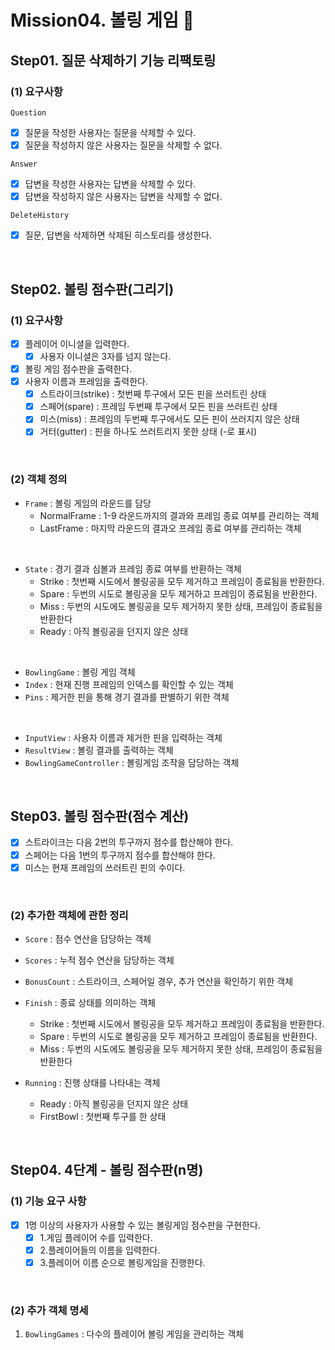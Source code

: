 # Mission04. 볼링 게임 🎳

## Step01. 질문 삭제하기 기능 리팩토링

### (1) 요구사항
`Question`
- [x] 질문을 작성한 사용자는 질문을 삭제할 수 있다.
- [x] 질문을 작성하지 않은 사용자는 질문을 삭제할 수 없다.

`Answer`
- [x] 답변을 작성한 사용자는 답변을 삭제할 수 있다.
- [x] 답변을 작성하지 않은 사용자는 답변을 삭제할 수 없다.

`DeleteHistory`
- [x] 질문, 답변을 삭제하면 삭제된 히스토리를 생성한다.

<br>

## Step02. 볼링 점수판(그리기)

### (1) 요구사항

- [x] 플레이어 이니셜을 입력한다.
  - [x] 사용자 이니셜은 3자를 넘지 않는다.
- [x] 볼링 게임 점수판을 출력한다.
- [x] 사용자 이름과 프레임을 출력한다.
  - [x] 스트라이크(strike) : 첫번째 투구에서 모든 핀을 쓰러트린 상태
  - [x] 스페어(spare) : 프레임 두번째 투구에서 모든 핀을 쓰러트린 상태
  - [x] 미스(miss) : 프레임의 두번째 투구에서도 모든 핀이 쓰러지지 않은 상태
  - [x] 거터(gutter) : 핀을 하나도 쓰러트리지 못한 상태 (-로 표시)

<br>

### (2) 객체 정의

- `Frame` : 볼링 게임의 라운드를 담당
  - NormalFrame : 1-9 라운드까지의 결과와 프레임 종료 여부를 관리하는 객체
  - LastFrame : 마지막 라운드의 결과오 프레임 종료 여부를 관리하는 객체

<br>

- `State` : 경기 결과 심볼과 프레임 종료 여부를 반환하는 객체
  - Strike : 첫번째 시도에서 볼링공을 모두 제거하고 프레임이 종료됨을 반환한다.
  - Spare : 두번의 시도로 볼링공을 모두 제거하고 프레임이 종료됨을 반환한다.
  - Miss : 두번의 시도에도 볼링공을 모두 제거하지 못한 상태, 프레임이 종료됨을 반환한다
  - Ready : 아직 볼링공을 던지지 않은 상태

<br>

- `BowlingGame` : 볼링 게임 객체
- `Index` : 현재 진행 프레임의 인덱스를 확인할 수 있는 객체
- `Pins` : 제거한 핀을 통해 경기 결과를 판별하기 위한 객체

<br>

- `InputView` : 사용자 이름과 제거한 핀을 입력하는 객체
- `ResultView` : 볼링 결과를 출력하는 객체
- `BowlingGameController` : 볼링게임 조작을 담당하는 객체

<br>

## Step03. 볼링 점수판(점수 계산)
- [x] 스트라이크는 다음 2번의 투구까지 점수를 합산해야 한다.
- [x] 스페어는 다음 1번의 투구까지 점수를 합산해야 한다.
- [x] 미스는 현재 프레임의 쓰러트린 핀의 수이다.

<br>

### (2) 추가한 객체에 관한 정리

- `Score` : 점수 연산을 담당하는 객체
- `Scores` : 누적 점수 연산을 담당하는 객체
- `BonusCount` : 스트라이크, 스페어일 경우, 추가 연산을 확인하기 위한 객체
- `Finish` : 종료 상태를 의미하는 객체
  - Strike : 첫번째 시도에서 볼링공을 모두 제거하고 프레임이 종료됨을 반환한다.
  - Spare : 두번의 시도로 볼링공을 모두 제거하고 프레임이 종료됨을 반환한다.
  - Miss : 두번의 시도에도 볼링공을 모두 제거하지 못한 상태, 프레임이 종료됨을 반환한다

- `Running` : 진행 상태를 나타내는 객체
  - Ready : 아직 볼링공을 던지지 않은 상태 
  - FirstBowl : 첫번째 투구를 한 상태

<br>

## Step04. 4단계 - 볼링 점수판(n명)

### (1) 기능 요구 사항

- [x] 1명 이상의 사용자가 사용할 수 있는 볼링게임 점수판을 구현한다.
  - [x] 1.게임 플레이어 수를 입력한다.
  - [x] 2.플레이어들의 이름을 입력한다.
  - [x] 3.플레이어 이름 순으로 볼링게임을 진행한다.

<br>

### (2) 추가 객체 명세
1. `BowlingGames` : 다수의 플레이어 볼링 게임을 관리하는 객체